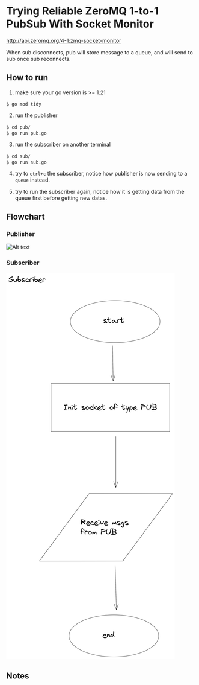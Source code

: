 # Trying Reliable ZeroMQ 1-to-1 PubSub With Socket Monitor

http://api.zeromq.org/4-1:zmq-socket-monitor

When sub disconnects, pub will store message to a queue, and will send to sub once sub reconnects.

## How to run

1. make sure your go version is >= 1.21
```
$ go mod tidy
```

2. run the publisher
```
$ cd pub/
$ go run pub.go
```

3. run the subscriber on another terminal
```
$ cd sub/
$ go run sub.go
```

4. try to `ctrl+c` the subscriber, notice how publisher is now sending to a `queue` instead.

5. try to run the subscriber again, notice how it is getting data from the queue first before getting new datas.

## Flowchart

### Publisher
![Alt text](assets/publisher-flowchart.png?raw=true "Publisher Flowchart")

### Subscriber
![Alt text](assets/subscriber-flowchart.png?raw=true "Subscriber Flowchart")

## Notes
